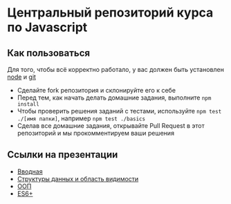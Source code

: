 # Центральный репозиторий курса по Javascript

## Как пользоваться

Для того, чтобы всё корректно работало, у вас должен быть установлен [node](https://nodejs.org/en/) и [git](https://git-scm.com/)
* Сделайте fork репозитория и склонируйте его к себе
* Перед тем, как начать делать домашние задания, выполните `npm install`
* Чтобы проверить решения заданий с тестами, используйте `npm test ./[имя папки]`, например `npm test ./basics`
* Сделав все домашние задания, открывайте Pull Request в этот репозиторий и мы прокомментируем ваши решения

## Ссылки на презентации
* [Вводная](https://docs.google.com/presentation/d/14nSXLlktagsnade_2zy_FPcqrflQRXqfXMNLnbY2rkQ)
* [Структуры данных и область видимости](https://slideship.com/users/@luckywastaken/presentations/2019/03/R9i7p6ZxUbNZcf3xYtYGzs/)
* [ООП](https://slideship.com/users/@marsibarsi/unlisted_presentations/2019/03/3mq8nvmFxxSFxfYVT4BoBd/?hash=agwlQevIuqhWZHARzVLDNkJzQSLLtxUx)
* [ES6+](https://slideship.com/users/@marsibarsi/presentations/2019/05/YCg7E5JFs6tdkyWH2mjFNw/)
